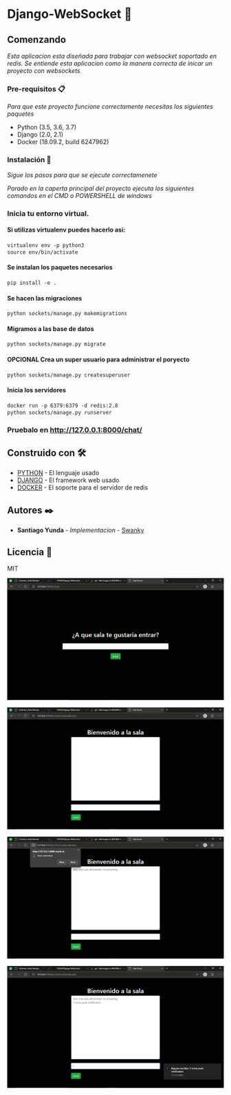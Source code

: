 # Django-WebSocket 🚀

## Comenzando

_Esta aplicacion esta diseñada para trabajar con websocket soportado en redis._
_Se entiende esta aplicacion como la manera correcta de inicar un proyecto con websockets_


### Pre-requisitos 📋

_Para que este proyecto funcione correctamente necesitas los siguientes paquetes_

* Python (3.5, 3.6, 3.7)
* Django (2.0, 2.1)
* Docker (18.09.2, build 6247962)

### Instalación 🔧

_Sigue los pasos para que se ejecute correctamenete_


_Parado en la caperta principal del proyecto ejecuta los siguientes comandos en el CMD o POWERSHELL de windows_

### Inicia tu entorno virtual.
#### Si utilizas virtualenv puedes hacerlo asi:
```
virtualenv env -p python3
source env/bin/activate
```
#### Se instalan los paquetes necesarios
```
pip install -e .
```
#### Se hacen las migraciones
```
python sockets/manage.py makemigrations
```
#### Migramos a las base de datos
```
python sockets/manage.py migrate
```
#### OPCIONAL Crea un super usuario para administrar el poryecto
```
python sockets/manage.py createsuperuser
```
#### Inicia los servidores
```
docker run -p 6379:6379 -d redis:2.8
python sockets/manage.py runserver

```

### Pruebalo en http://127.0.0.1:8000/chat/



## Construido con 🛠️


* [PYTHON](https://www.python.org/) - El lenguaje usado
* [DJANGO](https://www.djangoproject.com/) - El framework web usado
* [DOCKER](https://www.docker.com//) - El soporte para el servidor de redis



## Autores ✒️


* **Santiago Yunda** - *Implementacion* - [Swanky](https://github.com/YUND4)


## Licencia 📄

MIT


![alt text](https://github.com/YUND4/Django-WebSocket/blob/master/docs/images/lobby.png)

![alt text](https://github.com/YUND4/Django-WebSocket/blob/master/docs/images/chat.png)

![alt text](https://github.com/YUND4/Django-WebSocket/blob/master/docs/images/permission.png)

![alt text](https://github.com/YUND4/Django-WebSocket/blob/master/docs/images/notification.png)